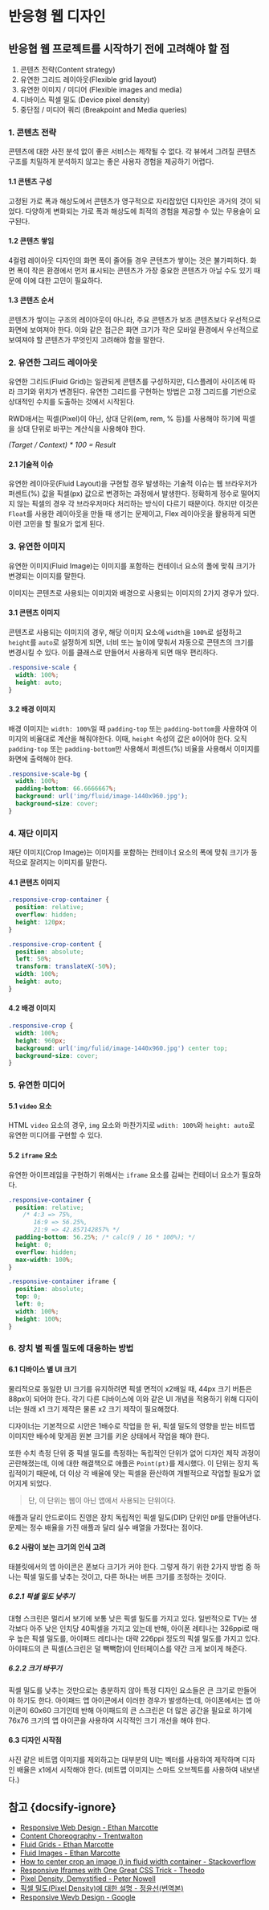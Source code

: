 # 반응형 웹 디자인

## 반응협 웹 프로젝트를 시작하기 전에 고려해야 할 점

1. 콘텐츠 전략(Content strategy)
2. 유연한 그리드 레이아웃(Flexible grid layout)
3. 유연한 이미지 / 미디어 (Flexible images and media)
4. 디바이스 픽셀 밀도 (Device pixel density)
5. 중단점 / 미디어 쿼리 (Breakpoint and Media queries)

### 1. 콘텐츠 전략

콘텐츠에 대한 사전 분석 없이 좋은 서비스는 제작될 수 없다. 각 뷰에서 그려질 콘텐츠 구조를 치밀하게 분석하지 않고는 좋은 사용자 경험을 제공하기 어렵다.

#### 1.1 콘텐츠 구성

고정된 가로 폭과 해상도에서 콘텐츠가 영구적으로 자리잡았던 디자인은 과거의 것이 되었다. 다양하게 변화되는 가로 폭과 해상도에 최적의 경험을 제공할 수 있는 무용술이 요구된다.

#### 1.2 콘텐츠 쌓임

4컬럼 레이아웃 디자인의 화면 폭이 줄어들 경우 콘텐츠가 쌓이는 것은 불가피하다. 화면 폭이 작은 환경에서 먼저 표시되는 콘텐츠가 가장 중요한 콘텐츠가 아닐 수도 있기 때문에 이에 대한 고민이 필요하다.

#### 1.3 콘텐츠 순서

콘텐츠가 쌓이는 구조의 레이아웃이 아니라, 주요 콘텐츠가 보조 콘텐츠보다 우선적으로 화면에 보여져야 한다. 이와 같은 접근은 화면 크기가 작은 모바일 환경에서 우선적으로 보여져야 할 콘텐츠가 무엇인지 고려해야 함을 말한다.

### 2. 유연한 그리드 레이아웃

유연한 그리드(Fluid Grid)는 일관되게 콘텐츠를 구성하지만, 디스플레이 사이즈에 따라 크기와 위치가 변경된다. 유연한 그리드를 구현하는 방법은 고정 그리드를 기반으로 상대적인 수치를 도출하는 것에서 시작된다.

RWD애서는 픽셀(Pixel)이 아닌, 상대 단위(em, rem, % 등)를 사용해야 하기에 픽셀을 상대 단위로 바꾸는 계산식을 사용해야 한다.

*(Target / Context) * 100 = Result*

#### 2.1 기술적 이슈

유연한 레이아웃(Fluid Layout)을 구현할 경우 발생하는 기술적 이슈는 웹 브라우저가 퍼센트(%) 값을 픽셀(px) 값으로 변경하는 과정에서 발생한다. 정확하게 정수로 떨어지지 않는 픽셀의 경우 각 브라우저마다 처리하는 방식이 다르기 때문이다. 하지만 이것은 `Float`를 사용한 레이아웃을 만들 때 생기는 문제이고, Flex 레이아웃을 활용하게 되면 이런 고민을 할 필요가 없게 된다.

### 3. 유연한 이미지

유연한 이미지(Fluid Image)는 이미지를 포함하는 컨테이너 요소의  폴에 맞춰 크기가 변경되는 이미지를 말한다.

이미지는 콘텐츠로 사용되는 이미지와 배경으로 사용되는 이미지의 2가지 경우가 있다.

#### 3.1 콘텐츠 이미지

콘텐츠로 사용되는 이미지의 경우, 해당 이미지 요소에 `width`을 `100%`로 설정하고 `height`를 `auto`로 설정하게 되면, 너비 또는 높이에 맞춰서 자동으로 콘텐츠의 크기를 변경시킬 수 있다. 이를 클래스로 만들어서 사용하게 되면 매우 편리하다.

```css
.responsive-scale {
  width: 100%;
  height: auto;
}
```

#### 3.2 배경 이미지

배경 이미지는 `width: 100%`일 때 `padding-top` 또는 `padding-bottom`을 사용하여 이미지의 비율대로 계산을 해줘야한다. 이때, `height` 속성의 값은 `0`이어야 한다. 오직 `padding-top` 또는 `padding-bottom`만 사용해서 퍼센트(%) 비율을 사용해서 이미지를 화면에 출력해야 한다.

```css
.responsive-scale-bg {
  width: 100%;
  padding-bottom: 66.6666667%;
  background: url('img/fluid/image-1440x960.jpg');
  background-size: cover;
}
```

### 4. 재단 이미지

재단 이미지(Crop Image)는 이미지를 포함하는 컨테이너 요소의 폭에 맞춰 크기가 동적으로 잘려지는 이미지를 말한다.

#### 4.1 콘텐츠 이미지

```css
.responsive-crop-container {
  position: relative;
  overflow: hidden;
  height: 120px;
}

.responsive-crop-content {
  position: absolute;
  left: 50%;
  transform: translateX(-50%);
  width: 100%;
  height: auto;
}
```

#### 4.2 배경 이미지

```css
.responsive-crop {
  width: 100%;
  height: 960px;
  background: url('img/fulid/image-1440x960.jpg') center top;
  background-size: cover;
}
```

### 5. 유연한 미디어

#### 5.1 `video` 요소

HTML `video` 요소의 경우, `img` 요소와 마찬가지로 `wdith: 100%`와 `height: auto`로 유연한 미디어를 구현할 수 있다.

#### 5.2 `iframe` 요소

유연한 아이프레임을 구현하기 위해서는 `iframe` 요소를 감싸는 컨테이너 요소가 필요하다.

```css
.responsive-container {
  position: relative;
    /* 4:3 => 75%,
       16:9 => 56.25%,
       21:9 => 42.857142857% */
  padding-bottom: 56.25%; /* calc(9 / 16 * 100%); */
  height: 0;
  overflow: hidden;
  max-width: 100%;
}

.responsive-container iframe {
  position: absolute;
  top: 0;
  left: 0;
  width: 100%;
  height: 100%;
}
```

### 6. 장치 별 픽셀 밀도에 대응하는 방법

#### 6.1 디바이스 별 UI 크기

물리적으로 동일한 UI 크기를 유지하려면 픽셀 면적이 x2배일 때, 44px 크기 버튼은 88px이 되어야 한다. 각기 다른 디바이스에 이와 같은 UI 개념을 적용하기 위해 디자이너는 원래 x1 크기 제작은 물론 x2 크기 제작이 필요해졌다.

디자이너는 기본적으로 시안은 1배수로 작업을 한 뒤, 픽셀 밀도의 영향을 받는 비트맵 이미지만 배수에 맞게끔 원본 크기를 키운 상태에서 작업을 해야 한다.

또한 수치 측정 단위 중 픽셀 밀도를 측정하는 독립적인 단위가 없어 디자인 제작 과정이 곤란해졌는데, 이에 대한 해결책으로 애플은 `Point(pt)`를 제시했다. 이 단위는 장치 독립적이기 때문에, 더 이상 각 배율에 맞는 픽셀을 환산하여 개별적으로 작업할 필요가 없어지게 되었다.

> 단, 이 단위는 웹이 아닌 앱에서 사용되는 단위이다.

애플과 달리 안드로이드 진영은 장치 독립적인 픽셀 밀도(DIP) 단위인 `DP`를 만들어낸다. 문제는 정수 배율을 가진 애플과 달리 실수 배열을 가졌다는 점이다.

#### 6.2 사람이 보는 크기의 인식 고려

태블릿에서의 앱 아이콘은 폰보다 크기가 커야 한다. 그렇게 하기 위한 2가지 방법 중 하나는 픽셀 밀도를 낮추는 것이고, 다른 하나는 버튼 크기를 조정하는 것이다.

##### 6.2.1 픽셀 밀도 낮추기

대형 스크린은 멀리서 보기에 보통 낮은 픽셀 밀도를 가지고 있다. 일반적으로 TV는 생각보다 아주 낮은 인치당 40픽셀을 가지고 있는데 반해, 아이폰 레티나는 326ppi로 매우 높은 픽셀 밀도를, 아이패드 레티나는 대략 226ppi 정도의 픽셀 밀도를 가지고 있다. 아이패드의 큰 픽셀(스크린은 덜 빽빽함)이 인터페이스를 약간 크게 보이게 해준다.

##### 6.2.2 크기 바꾸기

픽셀 밀도를 낮추는 것만으로는 충분하지 않아 특정 디자인 요소들은 큰 크기로 만들어야 하기도 한다. 아이패드 앱 아이콘에서 이러한 경우가 발생하는데, 아이폰에서는 앱 아이콘이 60x60 크기인데 반해 아이패드의 큰 스크린은 더 많은 공간을 필요로 하기에 76x76 크기의 앱 아이콘을 사용하여 시각적인 크기 개선을 해야 한다.

#### 6.3 디자인 시작점

사진 같은 비트맵 이미지를 제외하고는 대부분의 UI는 벡터를 사용하여 제작하며 디자인 배율은 x1에서 시작해야 한다. (비트맵 이미지는 스마트 오브젝트를 사용하여 내보낸다.)

## 참고 {docsify-ignore}

* [Responsive Web Design - Ethan Marcotte](https://alistapart.com/article/responsive-web-design)
* [Content Choreography - Trentwalton](https://trentwalton.com/2011/07/14/content-choreography/)
* [Fluid Grids - Ethan Marcotte](https://alistapart.com/article/fluidgrids)
* [Fluid Images - Ethan Marcotte](https://alistapart.com/article/fluid-images)
* [How to center crop an image (<img>) in fluid width container - Stackoverflow](https://stackoverflow.com/questions/18247356/how-to-center-crop-an-image-img-in-fluid-width-container?utm_medium=organic&utm_source=google_rich_qa&utm_campaign=google_rich_qa)
* [Responsive Iframes with One Great CSS Trick - Theodo](https://blog.theodo.fr/2018/01/responsive-iframes-css-trick/)
* [Pixel Density, Demystified - Peter Nowell](https://medium.com/@pnowelldesign/pixel-density-demystified-a4db63ba2922)
* [픽셀 밀도(Pixel Density)에 대한 설명 - 정윤선(번역본)](https://brunch.co.kr/@blackindigo-red/18)
* [Responsive Wevb Design - Google](https://developers.google.com/web/fundamentals/design-and-ux/responsive/?hl=ko)

